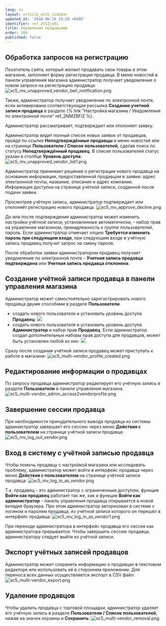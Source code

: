 ```yaml
---
lang: ru
layout: article_with_sidebar
updated_at: '2018-06-19 15:20 +0400'
identifier: ref_2VIZjv0i
title: Управление продавцами
order: 200
published: false
---
```

## Обработка запросов на регистрацию

Посетитель сайта, который желает продавать свои товары в этом магазине, заполняет форму регистрации продавца. В меню новостей в панели управления магазина администратор получает уведомление о новом запросе на регистрацию продавца:
![xc5_mv_unapproved_vendor_bell_notification.png]({{site.baseurl}}/attachments/ref_6OTbIwfd/xc5_mv_unapproved_vendor_bell_notification.png)

Также, администратор получает уведомление по электронной почте, если активирована соответствующая рассылка **Создание учетной записи продавца** в разделе {% link "Настройка магазина / Уведомления по электронной почте" ref_2NMZBFiZ %}. 

Администратор рассматривает, подтверждает или отклоняет заявку.

Администратор видит полный список новых заявок от продавцов, пройдя по ссылке **Неподтверждённые продавцы** в меню новостей или на странице **Пользователи / Список пользователей**, сделав поиск по статусу **Неподтверждённый продавец**. В списке пользователей статус указан в столбце **Уровень доступа**:
![xc5_mv_unapproved_vendor_list1.png]({{site.baseurl}}/attachments/ref_SkW62BgH/xc5_mv_unapproved_vendor_list1.png)

Администратор принимает решение о регистрации нового продавца на основании информации, предоставленной продавцом в заявке: адрес электронной почты, название, описание и адрес компании. Информация доступна на странице учётной записи, созданной после подачи заявки.

Просмотрев учётную запись, администратор подтверждает или отклоняёт регистрацию нового продавца. 
![xc5_mv_approve_decline.png]({{site.baseurl}}/attachments/ref_SkW62BgH/xc5_mv_approve_decline.png)

До или после подтверждения администратор может изменить настройки учётной записи, установленные автоматически, - набор прав на управление магазином, принадлежность к группе пользователей, пароль. Если администратор отмечает опцию **Требуется изменить пароль при следующем входе**, при следующем входе в учётную запись продавец получит запрос на смену пароля.

После обработки заявки администратором продавец получает уведомление по электронной почте - **Учетная запись продавца подтверждена** или **Учетная запись продавца отклонена**.

## Создание учётной записи продавца в панели управления магазина

Администратор может самостоятельно зарегистрировать нового продавца двумя способами в разделе **Пользователи**.

*   создать нового пользователя и установить уровень доступа **Продавец**:
    ![]({{site.baseurl}}/attachments/8749143/8719604.png)
*   создать нового пользователя и установить уровень доступа **Администратор** и набор прав **Продавец**. Если администратор создал дополнительные наборы прав доступа для продавцов, может быть установлен любой из них:
    ![]({{site.baseurl}}/attachments/8749143/8716890.png)

Сразу после создания учётной записи продавец может приступать к работе в магазине:
    ![xc5_multi-vendor_profile_created.png]({{site.baseurl}}/attachments/ref_SkW62BgH/xc5_multi-vendor_profile_created.png)

## Редактирование информации о продавцах

По запросу продавца администратор редактирует его учётную запись в разделе **Пользователи** в панели управления магазина.
![xc5_multi-vendor_admin_access2vendorprofile.png]({{site.baseurl}}/attachments/ref_6kbIUy5R/xc5_multi-vendor_admin_access2vendorprofile.png)

## Завершение сессии продавца

При необходимости принудительного вывода продавца из системы администратор завершает его сессию через меню **Действия с пользователем** на странице учётной записи продавца:
![xc5_mv_log_out_vendor.png]({{site.baseurl}}/attachments/ref_6OTbIwfd/xc5_mv_log_out_vendor.png)

## Вход в систему с учётной записью продавца

Чтобы помочь продавцу с настройкой магазина или исследовать проблему, администратор может войти в интерфейс продавца через меню **Действия с пользователем** на странице учётной записи продавца:
![xc5_mv_log_in_as_vendor.png]({{site.baseurl}}/attachments/ref_6OTbIwfd/xc5_mv_log_in_as_vendor.png)

Т.к. продавец - это администратор с ограниченным доступом, функция **Войти как продавец** работает так же, как и функция **Войти как администратор** - панель управления продавца открывается в новой вкладке браузера. При этом администратор авторизован в системе с логином и паролем продавца, из учётной записи которого он перешёл в интерфейс продавца:
![xc5_mv_log_in_as_vendor1.png]({{site.baseurl}}/attachments/ref_6OTbIwfd/xc5_mv_log_in_as_vendor1.png)

При переходе администратора в интерфейс продавца его сессия как администратора прерывается. Чтобы завершить сессию продавца, администратору следует выйти из учётной записи.

## Экспорт учётных записей продавцов

Администратор может сохранить информацию о продавцах в текстовом редакторе или использовать её в стороннем приложении. Для переноса всех данных осуществляется экспорт в CSV файл:
![xc5_multi-vendor_export.png]({{site.baseurl}}/attachments/ref_6kbIUy5R/xc5_multi-vendor_export.png)

## Удаление продавцов

Чтобы удалить продавца с торговой площадки, администратор удаляет его учётную запись в разделе **Пользователи / Список пользователей**, нажав на значок корзины и **Сохранить**:
![xc5_multi-vendor_removal.png]({{site.baseurl}}/attachments/ref_6kbIUy5R/xc5_multi-vendor_removal.png)